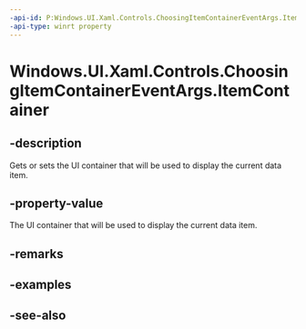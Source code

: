 ```yaml
---
-api-id: P:Windows.UI.Xaml.Controls.ChoosingItemContainerEventArgs.ItemContainer
-api-type: winrt property
---
```


<!-- Property syntax
public Windows.UI.Xaml.Controls.Primitives.SelectorItem ItemContainer { get;  set; }
-->

# Windows.UI.Xaml.Controls.ChoosingItemContainerEventArgs.ItemContainer

## -description
Gets or sets the UI container that will be used to display the current data item.



## -property-value
The UI container that will be used to display the current data item.

## -remarks

## -examples

## -see-also
